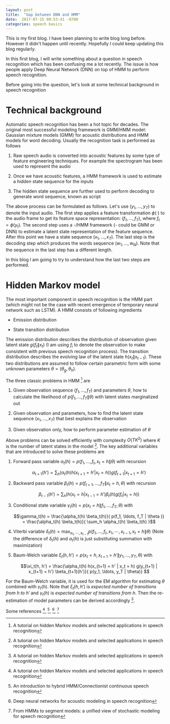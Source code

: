 ```yaml
---
layout: post
title:  "Gap between DNN and HMM"
date:  2017-07-15 09:53:41 -0700
categories: speech basics
---
```


This is my first blog. I have been planning to write blog long before. However it didn't happen until recently. Hopefully I could keep updating this blog regularly.

In this first blog, I will write something about a question in speech recognition which has been confusing me a lot recently. The issue is how people apply Deep Neural Network (DNN) on top of HMM to perform speech recognition. 

Before going into the question, let's look at some technical background in speech recognition

# Technical background

Automatic speech recognition has been a hot topic for decades. The original most successful modeling framework is GMM/HMM model: Gaussian mixture models (GMM) for acoustic distributions and HMM models for word decoding. Usually the recognition task is performed as follows

1. Raw speech audio is converted into acoustic features by some type of feature engineering techniques. For example the spectrogram has been used to represent the audio
	
2. Once we have acoustic features, a HMM framework is used to estimate a *hidden* state sequence for the inputs
	
3. The hidden state sequence are further used to perform decoding to generate word sequence, known as script

The above process can be formulated as follows. Let's use $(y_1, \dots, y_T)$ to denote the input audio. The first step applies a feature transformation $\phi(\cdot)$ to the audio frame to get its feature space representation: $(f_1, \ldots, f_T)$, where $f_t = \phi(y_t)$. The second step uses a -/HMM framework (- could be GMM or DNN) to estimate a latent state representation of the feature sequence. After this point we have a state sequence $(x_1, \ldots, x_T)$. The last step is the decoding step which produces the words sequence $(w_1, \ldots, w_N)$. Note that the sequence in the last step has a different length.

In this blog I am going to try to understand how the last two steps are performed. 

# Hidden Markov model

The most important component in speech recognition is the HMM part (which might not be the case with recent emergence of temporary neural network such as LSTM). A HMM consists of following ingredients

* Emission distribution

* State transition distribution

The emission distribution describes the distribution of observation given latent state $g(f_t \| x_t)$ (I am using $f_i$ to denote the observation to make consistent with previous speech recognition process). The transition distribution describes the evolving law of the latent state $h(x_t \| x_{t-1})$. These two distributions are assumed to follow certain parametric form with some unknown parameters $\theta = (\theta_g, \theta_h)$. 

The three classic problems in HMM [^ref1] are 

1. Given observation sequence $(f_1, \ldots, f_T)$ and parameters $\theta$, how to calculate the likelihood of $p(f_1, \ldots, f_T \| \theta)$ with latent states marginalized out

2. Given observation and parameters, how to find the latent state sequence $(x_1, \ldots, x_T)$ that best explains the observation 

3. Given observation only, how to perform parameter estimation of $\theta$

Above problems can be solved efficiently with complexity $O(TK^2)$ where $K$ is the number of latent states in the model [^ref1]. The key additional variables that are introduced to solve these problems are 

1. Forward pass variable $\alpha_t(h) = p(f_1, \ldots, f_t, x_t = h \| \theta)$ with recursion

	$$\alpha_{t+1}(h') = \sum_h \big( \alpha_t(h) h(x_{t+1} = h' | x_t = h) \big) g(f_{t+1} | x_{t+1} = h')$$

2. Backward pass variable $\beta_t(h) = p(f_{t+1}, \ldots, f_T \| x_t = h, \theta)$ with recursion

	$$\beta_{t-1}(h') = \sum_h \big( h(x_t = h | x_{t-1} = h') \beta_t(h) g(f_t | x_t = h) \big)$$

3. Conditional state variable $\gamma_t(h) = p(x_t = h \| f_1, \ldots, f_T, \theta)$ with 
   
   $$\gamma_t(h) = \frac{\alpha_t(h) \beta_t(h)}{ p(f_1, \ldots, f_T | \theta )} = \frac{\alpha_t(h) \beta_t(h)}{ \sum_h \alpha_t(h) \beta_t(h) }$$
   
4. Viterbi variable $\delta_t(h) = \max_{x_1, \cdots, x_{t-1}} p(f_1, \ldots, f_t, x_1, \cdots, x_{t-1}, x_t = h \| \theta)$ (Note the difference of $\delta_t(h)$ and $\alpha_t(h)$ is just substituting summation with maximization)

5. Baum-Welch variable $\xi_t(h, h') = p(x_t = h, x_{t+1} = h' \| y_1, \ldots, y_T, \theta)$ with 

	$$\xi_t(h, h') = \frac{\alpha_t(h) h(x_{t+1} = h' | x_t = h) g(y_{t+1} | x_{t+1} = h') \beta_{t+1}(h')}{ p(y_1, \ldots, y_T | \theta)} $$


For the Baum-Welch variable, it is used for the EM algorithm for estimating $\theta$ combined with $\gamma_t(h)$. Note that $\xi_t(h, h')$ is *expected number of transitions from $h$ to $h'$* and $\gamma_t(h)$ is *expected number of transitions from $h$*. Then the re-estimation of model parameters can be derived accordingly [^ref1].


Some references [^ref1], [^ref2], [^ref3], [^ref4]





[^ref1]: A tutorial on hidden Markov models and selected applications in speech recognition

[^ref2]: An introduction to hybrid HMM/Connectionist continuous speech recognition

[^ref3]: Deep neural networks for acoustic modeling in speech recognition

[^ref4]: From HMMs to segment models: a unified view of stochastic modeling for speech recognition


